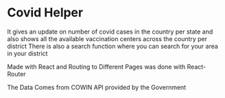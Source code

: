 # Covid Helper

It gives an update on number of covid cases in the country per state and also shows all the available vaccination centers across the country per district
There is also a search function where you can search for your area in your district


Made with React and Routing to Different Pages was done with React-Router

The Data Comes from COWIN API provided by the Government


